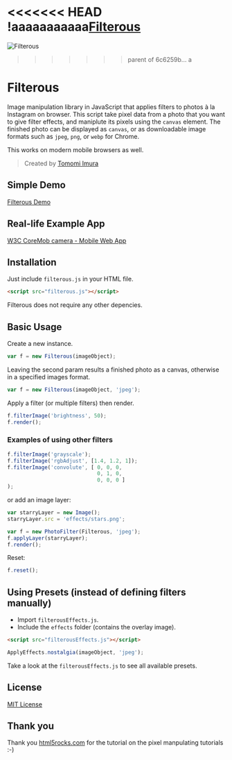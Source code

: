 <<<<<<< HEAD
!aaaaaaaaaaa[Filterous](http://girliemac.com/assets/images/articles/2014/03/filtrous.jpg)
=======
![Filterous](http://girliemac.com/assets/images/articles/2014/03/filtrous.jpg)
>>>>>>> parent of 6c6259b... a

Filterous
=========

Image manipulation library in JavaScript that applies filters to photos à la Instagram on browser.
This script take pixel data from a photo that you want to give filter effects, and maniplute its pixels using the `canvas` element.
The finished photo can be displayed as `canvas`, or as downloadable image formats such as `jpeg`, `png`, or `webp` for Chrome.

This works on modern mobile browsers as well.

> Created by [Tomomi Imura](https://github.com/girliemac)



## Simple Demo

[Filterous Demo](http://girliemac.github.io/Filterous/demo)

## Real-life Example App

[W3C CoreMob camera - Mobile Web App](http://coremob.github.io/camera/vanilla/index.html)


## Installation

Just include `filterous.js` in your HTML file.

```html
<script src="filterous.js"></script>
```

Filterous does not require any other depencies.

## Basic Usage

Create a new instance.

```javascript
var f = new Filterous(imageObject);
```

Leaving the second param results a finished photo as a canvas, otherwise in a specified images format.

```javascript
var f = new Filterous(imageObject, 'jpeg');
```

Apply a filter (or multiple filters) then render.

```javascript
f.filterImage('brightness', 50);
f.render();
```

### Examples of using other filters

```javascript
f.filterImage('grayscale');
f.filterImage('rgbAdjust', [1.4, 1.2, 1]);
f.filterImage('convolute', [ 0, 0, 0,
                             0, 1, 0,
                             0, 0, 0 ]
);
```
or add an image layer:

```javascript
var starryLayer = new Image();
starryLayer.src = 'effects/stars.png';

var f = new PhotoFilter(Filterous, 'jpeg');
f.applyLayer(starryLayer);
f.render();
```

Reset:

```javascript
f.reset();
```


## Using Presets (instead of defining filters manually)

- Import `filterousEffects.js`.
- Include the `effects` folder (contains the overlay image).

```html
<script src="filterousEffects.js"></script>
```
```javascript
ApplyEffects.nostalgia(imageObject, 'jpeg');
```

Take a look at the `filterousEffects.js` to see all available presets.

## License

[MIT License](http://opensource.org/licenses/MIT)


## Thank you

Thank you [html5rocks.com](http://www.html5rocks.com/en/tutorials/canvas/imagefilters/) for the tutorial on the pixel manpulating tutorials :-)
